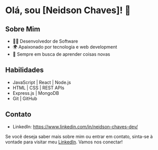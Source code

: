 # Olá, sou [Neidson Chaves]! 👋

## Sobre Mim
- 👩‍💻 Desenvolvedor de Software
- 🌍 Apaixonado por tecnologia e web development
- 🚀 Sempre em busca de aprender coisas novas

## Habilidades
- JavaScript | React | Node.js
- HTML | CSS | REST APIs
- Express.js | MongoDB
- Git | GitHub

## Contato
- LinkedIn: https://www.linkedin.com/in/neidson-chaves-dev/


Se você deseja saber mais sobre mim ou entrar em contato, sinta-se à vontade para visitar meu [LinkedIn](https://www.linkedin.com/in/neidson-chaves-dev/). Vamos nos conectar!
